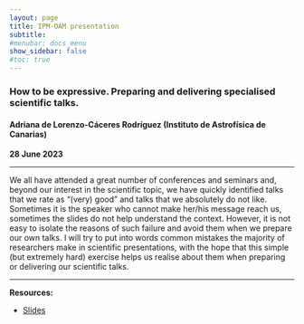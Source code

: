 ```yaml
---
layout: page
title: IPM-OAM presentation
subtitle: 
#menubar: docs_menu
show_sidebar: false
#toc: true
---
```


### How to be expressive. Preparing and delivering specialised scientific talks.
#### Adriana de Lorenzo-Cáceres Rodríguez (Instituto de Astrofísica de Canarias)
**28 June 2023**

---

We all have attended a great number of conferences and seminars and, beyond our interest in the scientific topic,
we have quickly identified talks that we rate as “(very) good” and talks that we absolutely do not like. Sometimes
it is the speaker who cannot make her/his message reach us, sometimes the slides do not help understand the context.
However, it is not easy to isolate the reasons of such failure and avoid them when we prepare our own talks. I will
try to put into words common mistakes the majority of researchers make in scientific presentations, with the hope that
this simple (but extremely hard) exercise helps us realise about them when preparing or delivering our scientific talks.

---

**Resources:**
- [Slides](https://drive.google.com/file/d/13hc21MyfQfUAAUA-z9EQlUvCw0p_s_dB/view?usp=sharing)
